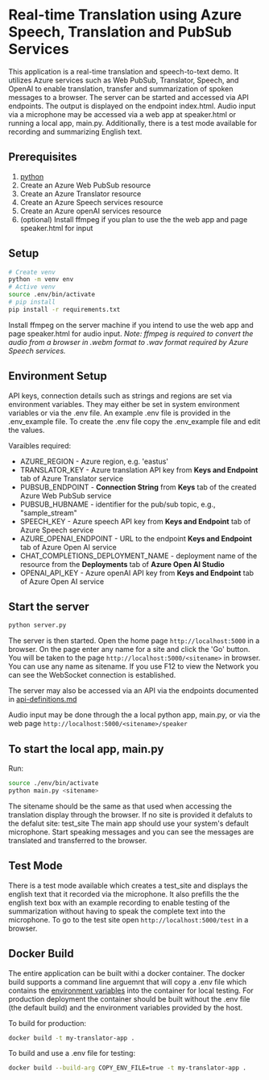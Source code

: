 # Real-time Translation using Azure Speech, Translation and PubSub Services
This application is a real-time translation and speech-to-text demo. It utilizes Azure services such as Web PubSub, Translator, Speech, and OpenAI to enable translation, transfer and summarization of spoken messages to a browser. The server can be started and accessed via API endpoints.  The output is displayed on the endpoint index.html.  Audio input via a microphone may be accessed via a web app at speaker.html or running a local app, main.py. Additionally, there is a test mode available for recording and summarizing English text.

## Prerequisites

1. [python](https://www.python.org/)
2. Create an Azure Web PubSub resource
3. Create an Azure Translator resource
4. Create an Azure Speech services resource
5. Create an Azure openAI services resource
6. (optional) Install ffmpeg if you plan to use the the web app and page speaker.html for input

## Setup

```bash
# Create venv
python -m venv env
# Active venv
source .env/bin/activate
# pip install
pip install -r requirements.txt
```

Install ffmpeg on the server machine if you intend to use the web app and page speaker.html for audio input.
*Note: ffmpeg is required to convert the audio from a browser in .webm format to .wav format required by Azure Speech services.*

## Environment Setup

API keys, connection details such as strings and regions are set via environment variables.  They may either be set in system environment variables or via the .env file.  An example .env file is provided in the .env_example file.  To create the .env file copy the .env_example file and edit the values.

Varaibles required:
* AZURE_REGION - Azure region, e.g. 'eastus'
* TRANSLATOR_KEY - Azure translation API key from **Keys and Endpoint** tab of Azure Translator service
* PUBSUB_ENDPOINT - **Connection String** from **Keys** tab of the created Azure Web PubSub service
* PUBSUB_HUBNAME - identifier for the pub/sub topic, e.g., "sample_stream"
* SPEECH_KEY - Azure speech API key from **Keys and Endpoint** tab of Azure Speech service
* AZURE_OPENAI_ENDPOINT - URL to the endpoint **Keys and Endpoint** tab of Azure Open AI service
* CHAT_COMPLETIONS_DEPLOYMENT_NAME - deployment name of the resource from the **Deployments** tab of **Azure Open AI Studio**
* OPENAI_API_KEY - Azure openAI API key from **Keys and Endpoint** tab of Azure Open AI service

## Start the server

```bash
python server.py 
```

The server is then started. Open the home page `http://localhost:5000` in a browser.  On the page enter any name for a site and click the 'Go' button.  You will be taken to the page `http://localhost:5000/<sitename>` in browser. You can use any name as sitename.  If you use F12 to view the Network you can see the WebSocket connection is established.

The server may also be accessed via an API via the endpoints documented in [api-definitions.md](/api-definitions.md)

Audio input may be done through the a local python app, main.py, or via the web page `http://localhost:5000/<sitename>/speaker`

## To start the local app, main.py

Run:

```bash
source ./env/bin/activate
python main.py <sitename>
```

The sitename should be the same as that used when accessing the translation display through the browser.  If no site is provided it defaluts to the defalut site: test_site
The main app should use your system's default microphone.  Start speaking messages and you can see the messages are translated and transferred to the browser.

## Test Mode

There is a test mode available which creates a test_site and displays the english text that it recorded via the microphone.  It also prefills the the english text box with an example recording to enable testing of the summarization without having to speak the complete text into the microphone.  To go to the test site open `http://localhost:5000/test` in a browser.

## Docker Build

The entire application can be built withi a docker container.  The docker build supports a command line arguemnt that will copy a .env file which contains the [environment variables](#environment-setup) into the container for local testing.  For production deployment the container should be built without the .env file (the default build) and the environment variables provided by the host.

To build for production:
```bash
docker build -t my-translator-app .
```

To build and use a .env file for testing:
```bash
docker build --build-arg COPY_ENV_FILE=true -t my-translator-app .
```